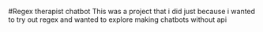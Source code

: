 #Regex therapist chatbot
This was a project that i did just because i wanted to try out regex and wanted to explore making chatbots without api
